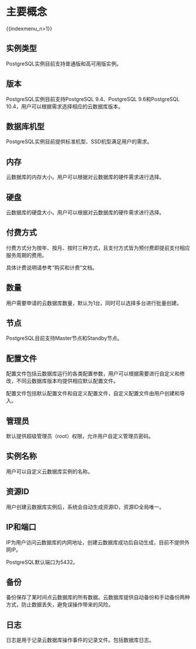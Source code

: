 # 主要概念

{{indexmenu_n>1}}

## 实例类型

PostgreSQL实例目前支持普通版和高可用版实例。

## 版本

PostgreSQL实例目前支持PostgreSQL 9.4、PostgreSQL 9.6和PostgreSQL
10.4，用户可以根据需求选择相应的云数据库版本。

## 数据库机型

PostgreSQL实例目前提供标准机型、SSD机型满足用户的需求。

## 内存

云数据库的内存大小。用户可以根据对云数据库的硬件需求进行选择。

## 硬盘

云数据库的硬盘大小。用户可以根据对云数据库的硬件需求进行选择。

## 付费方式

付费方式分为按年、按月、按时三种方式，且支付方式皆为预付费即提前支付相应服务周期的费用。

具体计费说明请参考“购买和计费”文档。

## 数量

用户需要申请的云数据库数量，默认为1台，同时可以选择多台进行批量创建。

## 节点

PostgreSQL目前支持Master节点和Standby节点。

## 配置文件

配置文件包括云数据库运行的各类配置参数，用户可以根据需要进行自定义和修改，不同云数据库版本均提供相应默认配置文件。

配置文件包括默认配置文件和自定义配置文件，自定义配置文件由用户创建和导入。

## 管理员

默认提供超级管理员（root）权限，允许用户自定义管理员密码。

## 实例名称

用户可以自定义云数据库实例的名称。

## 资源ID

用户创建云数据库实例后，系统会自动生成资源ID，资源ID全局唯一。

## IP和端口

IP为用户访问云数据库的内网地址，创建云数据库成功后自动生成，目前不提供外网IP。

PostgreSQL默认端口为5432。

## 备份

备份保存了某时间点云数据库的所有数据。云数据库提供自动备份和手动备份两种方式，防止数据丢失，避免误操作带来的风险。

## 日志

日志是用于记录云数据库操作事件的记录文件。包括数据库日志。

